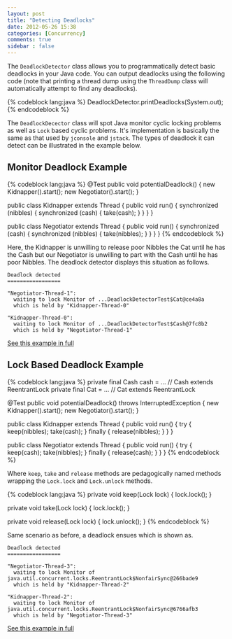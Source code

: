 ```yaml
---
layout: post
title: "Detecting Deadlocks"
date: 2012-05-26 15:38
categories: [Concurrency]
comments: true
sidebar : false
---
```


The `DeadlockDetector` class allows you to programmatically detect basic deadlocks in your Java code. You can output deadlocks using the following code (note that printing a thread dump using the `ThreadDump` class will automatically attempt to find any deadlocks).

{% codeblock lang:java %}
DeadlockDetector.printDeadlocks(System.out);
{% endcodeblock %}


The `DeadlockDecector` class will spot Java monitor cyclic locking problems as well as `Lock` based cyclic problems. It's implementation is basically the same as that used by `jconsole` and `jstack`. The types of deadlock it can detect can be illustrated in the example below.

<!-- more -->

## Monitor Deadlock Example

{% codeblock lang:java %}
@Test
public void potentialDeadlock() {
  new Kidnapper().start();
  new Negotiator().start();
}

public class Kidnapper extends Thread {
  public void run() {
     synchronized (nibbles) {
        synchronized (cash) {
            take(cash);
        }
     }
  }
}

public class Negotiator extends Thread {
  public void run() {
     synchronized (cash) {
        synchronized (nibbles) {
            take(nibbles);
        }
     }
  }
}
{% endcodeblock %}


Here, the Kidnapper is unwilling to release poor Nibbles the Cat until he has the Cash but our Negotiator is unwilling to part with the Cash until he has poor Nibbles. The deadlock detector displays this situation as follows.



    Deadlock detected
    =================

    "Negotiator-Thread-1":
      waiting to lock Monitor of ...DeadlockDetectorTest$Cat@ce4a8a
      which is held by "Kidnapper-Thread-0"

    "Kidnapper-Thread-0":
      waiting to lock Monitor of ...DeadlockDetectorTest$Cash@7fc8b2
      which is held by "Negotiator-Thread-1"


[See this example in full](https://github.com/tobyweston/tempus-fugit/blob/master/src/test/java/com/google/code/tempusfugit/concurrency/DeadlockDetectorTest.java)

## Lock Based Deadlock Example

{% codeblock lang:java %}
private final Cash cash = ... // Cash extends ReentrantLock
private final Cat = ... // Cat extends ReentrantLock

@Test
public void potentialDeadlock() throws InterruptedException {
    new Kidnapper().start();
    new Negotiator().start();
}

public class Kidnapper extends Thread {
    public void run() {
        try {
            keep(nibbles);
            take(cash);
        } finally {
            release(nibbles);
        }
    }
}

public class Negotiator extends Thread {
    public void run() {
        try {
            keep(cash);
            take(nibbles);
        } finally {
            release(cash);
        }
    }
}
{% endcodeblock %}

Where `keep`, `take` and `release` methods are pedagogically named methods wrapping the `Lock.lock` and `Lock.unlock` methods.

{% codeblock lang:java %}
private void keep(Lock lock) {
    lock.lock();
}

private void take(Lock lock) {
    lock.lock();
}

private void release(Lock lock) {
    lock.unlock();
}
{% endcodeblock %}


Same scenario as before, a deadlock ensues which is shown as.

    Deadlock detected
    =================

    "Negotiator-Thread-3":
      waiting to lock Monitor of java.util.concurrent.locks.ReentrantLock$NonfairSync@266bade9
      which is held by "Kidnapper-Thread-2"

    "Kidnapper-Thread-2":
      waiting to lock Monitor of java.util.concurrent.locks.ReentrantLock$NonfairSync@6766afb3
      which is held by "Negotiator-Thread-3"


[See this example in full](https://github.com/tobyweston/tempus-fugit/blob/master/src/test/java/com/google/code/tempusfugit/concurrency/DeadlockDetectorWithLocksTest.java)
